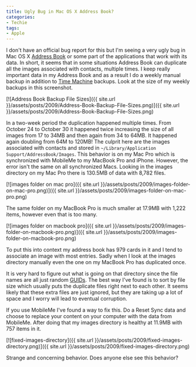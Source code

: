 ```yaml
---
title: Ugly Bug in Mac OS X Address Book?
categories:
- Techie
tags:
- Apple
---
```


I don't have an official bug report for this but I'm seeing a very ugly bug in Mac OS X [Address Book](http://en.wikipedia.org/wiki/Address_Book_(application)) or some part of the applications that work with its data. In short, it seems that in some situations Address Book can duplicate all the images associated with contacts, multiple times.
I keep really important data in my Address Book and as a result I do a weekly manual backup in addition to [Time Machine](http://en.wikipedia.org/wiki/Time_Machine_(Apple_software)) backups. Look at the size of my weekly backups in this screenshot.

[![Address Book Backup File Sizes]({{ site.url }}/assets/posts/2009/Address-Book-Backup-File-Sizes.png)]({{ site.url }}/assets/posts/2009/Address-Book-Backup-File-Sizes.png)

In a two-week period the duplication happened multiple times. From October 24 to October 30 it happened twice increasing the size of all images from 17 to 34MB and then again from 34 to 64MB. It happened again doubling from 64M to 120MB! The culprit here are the images associated with contacts and stored in `~/Library/Application Support/AddressBook/Images`. This behavior is on my Mac Pro which is synchronized with MobileMe to my MacBook Pro and iPhone. However, the error isn't the same on all synchronized Macs. Looking in the images directory on my Mac Pro there is 130.5MB of data with 8,782 files.

<!-- more -->

[![images folder on mac pro]({{ site.url }}/assets/posts/2009/images-folder-on-mac-pro.png)]({{ site.url }}/assets/posts/2009/images-folder-on-mac-pro.png)

The same folder on my MacBook Pro is much smaller at 17.9MB with 1,222 items, however even that is too many.

[![images folder on macbook pro]({{ site.url }}/assets/posts/2009/images-folder-on-macbook-pro.png)]({{ site.url }}/assets/posts/2009/images-folder-on-macbook-pro.png)

To put this into context my address book has 979 cards in it and I tend to associate an image with most entries. Sadly when I look at the images directory manually even the one on my MacBook Pro has duplicated once.

It is very hard to figure out what is going on that directory since the file names are all just random [GUIDs](http://en.wikipedia.org/wiki/Guid). The best way I've found is to sort by file size which usually puts the duplicate files right next to each other. It seems likely that these extra files are just ignored, but they are taking up a lot of space and I worry will lead to eventual corruption.

If you use MobileMe I've found a way to fix this. Do a Reset Sync data and choose to replace your content on your computer with the data from MobileMe. After doing that my images directory is healthy at 11.9MB with 757 items in it.

[![fixed-images-directory]({{ site.url }}/assets/posts/2009/fixed-images-directory.png)]({{ site.url }}/assets/posts/2009/fixed-images-directory.png)

Strange and concerning behavior. Does anyone else see this behavior?
